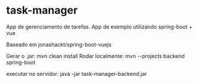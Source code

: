 ﻿# task-manager
App de gerenciamento de tarefas. App de exemplo utilizando spring-boot + vue

Baseado em  jonashackt/spring-boot-vuejs


Gerar o .jar: mvn clean install
Rodar localmente: mvn --projects backend spring-boot

executar no servidor: java -jar task-manager-backend.jar
